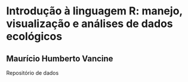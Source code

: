 # Introdução à linguagem R: manejo, visualização e análises de dados ecológicos

## Maurício Humberto Vancine

Repositório de dados
